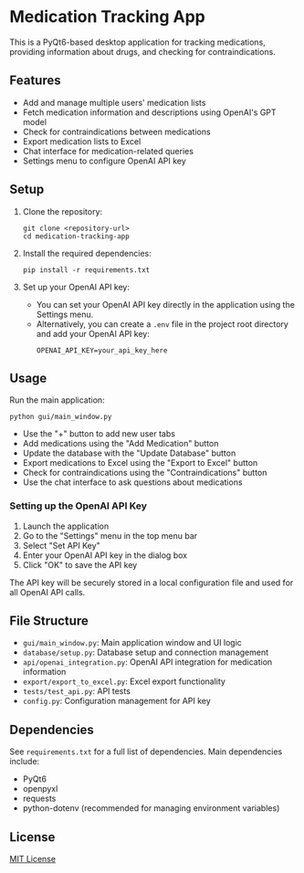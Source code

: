 # Medication Tracking App

This is a PyQt6-based desktop application for tracking medications, providing information about drugs, and checking for contraindications.

## Features

- Add and manage multiple users' medication lists
- Fetch medication information and descriptions using OpenAI's GPT model
- Check for contraindications between medications
- Export medication lists to Excel
- Chat interface for medication-related queries
- Settings menu to configure OpenAI API key

## Setup

1. Clone the repository:
   ```
   git clone <repository-url>
   cd medication-tracking-app
   ```

2. Install the required dependencies:
   ```
   pip install -r requirements.txt
   ```

3. Set up your OpenAI API key:
   - You can set your OpenAI API key directly in the application using the Settings menu.
   - Alternatively, you can create a `.env` file in the project root directory and add your OpenAI API key:
     ```
     OPENAI_API_KEY=your_api_key_here
     ```

## Usage

Run the main application:

```
python gui/main_window.py
```

- Use the "+" button to add new user tabs
- Add medications using the "Add Medication" button
- Update the database with the "Update Database" button
- Export medications to Excel using the "Export to Excel" button
- Check for contraindications using the "Contraindications" button
- Use the chat interface to ask questions about medications

### Setting up the OpenAI API Key

1. Launch the application
2. Go to the "Settings" menu in the top menu bar
3. Select "Set API Key"
4. Enter your OpenAI API key in the dialog box
5. Click "OK" to save the API key

The API key will be securely stored in a local configuration file and used for all OpenAI API calls.

## File Structure

- `gui/main_window.py`: Main application window and UI logic
- `database/setup.py`: Database setup and connection management
- `api/openai_integration.py`: OpenAI API integration for medication information
- `export/export_to_excel.py`: Excel export functionality
- `tests/test_api.py`: API tests
- `config.py`: Configuration management for API key

## Dependencies

See `requirements.txt` for a full list of dependencies. Main dependencies include:

- PyQt6
- openpyxl
- requests
- python-dotenv (recommended for managing environment variables)

## License

[MIT License](LICENSE)